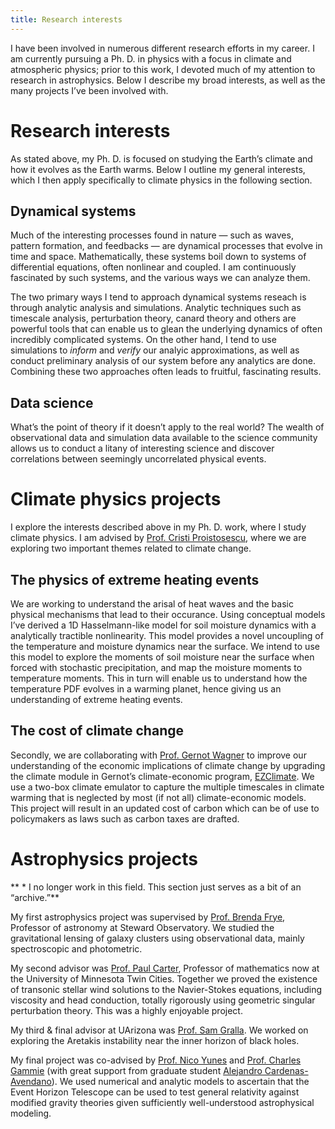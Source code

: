 ```yaml
---
title: Research interests
---
```


I have been involved in numerous different research efforts in my career. I am currently pursuing a Ph. D. in physics with a focus in climate and atmospheric physics; prior to this work, I devoted much of my attention to research in astrophysics. Below I describe my broad interests, as well as the many projects I’ve been involved with. 

# Research interests 

As stated above, my Ph. D. is focused on studying the Earth’s climate and how it evolves as the Earth warms. Below I outline my general interests, which I then apply specifically to climate physics in the following section. 

## Dynamical systems

Much of the interesting processes found in nature — such as waves, pattern formation, and feedbacks — are dynamical processes that evolve in time and space. Mathematically, these systems boil down to systems of differential equations, often nonlinear and coupled. I am continuously fascinated by such systems, and the various ways we can analyze them. 

The two primary ways I tend to approach dynamical systems reseach is through analytic analysis and simulations. Analytic techniques such as timescale analysis, perturbation theory, canard theory and others are powerful tools that can enable us to glean the underlying dynamics of often incredibly complicated systems. On the other hand, I tend to use simulations to *inform* and *verify* our analyic approximations, as well as conduct preliminary analysis of our system before any analytics are done. Combining these two approaches often leads to fruitful, fascinating results. 

## Data science 

What’s the point of theory if it doesn’t apply to the real world? The wealth of observational data and simulation data available to the science community allows us to conduct a litany of interesting science and discover correlations between seemingly uncorrelated physical events. 

# Climate physics projects

I explore the interests described above in my Ph. D. work, where I study climate physics. I am advised by [Prof. Cristi Proistosescu](https://cristi.web.illinois.edu/), where we are exploring two important themes related to climate change. 

## The physics of extreme heating events 
We are working to understand the arisal of heat waves and the basic physical mechanisms that lead to their occurance. Using conceptual models I’ve derived a 1D Hasselmann-like model for soil moisture dynamics with a analytically tractible nonlinearity. This model provides a novel uncoupling of the temperature and moisture dynamics near the surface. We intend to use this model to explore the moments of soil moisture near the surface when forced with stochastic precipitation, and map the moisture moments to temperature moments.  This in turn will enable us to understand how the temperature PDF evolves in a warming planet, hence giving us an understanding of extreme heating events. 

## The cost of climate change 
Secondly, we are collaborating with [Prof. Gernot Wagner](gwagner.com) to improve our understanding of the economic implications of climate change by upgrading the climate module in Gernot’s climate-economic program, [EZClimate](https://github.com/Litterman/EZClimate). We use a two-box climate emulator to capture the multiple timescales in climate warming that is neglected by most (if not all) climate-economic models. This project will result in an updated cost of carbon which can be of use to policymakers as laws such as carbon taxes are drafted. 

# Astrophysics projects 

** * I no longer work in this field. This section just serves as a bit of an “archive.”**

My first astrophysics project was supervised by [Prof. Brenda Frye](https://www.as.arizona.edu/people/faculty/brenda-frye), Professor of astronomy at Steward Observatory. We studied the gravitational lensing of galaxy clusters using observational data, mainly spectroscopic and photometric. 

My second advisor was [Prof. Paul Carter](http://www-users.math.umn.edu/~pcarter/index.html), Professor of mathematics now at the University of Minnesota Twin Cities. Together we proved the existence of transonic stellar wind solutions to the Navier-Stokes equations, including viscosity and head conduction, totally rigorously using geometric singular perturbation theory. This was a highly enjoyable project. 

My third & final advisor at UArizona was [Prof. Sam Gralla](http://u.arizona.edu/~sgralla/). We worked on exploring the Aretakis instability near the inner horizon of black holes.

My final project was co-advised by [Prof. Nico Yunes](https://physics.illinois.edu/people/directory/profile/nyunes) and [Prof. Charles Gammie](https://physics.illinois.edu/people/directory/profile/gammie) (with great support from graduate student [Alejandro Cardenas-Avendano](https://alejandroc137.bitbucket.io/)). We used numerical and analytic models to ascertain that the Event Horizon Telescope can be used to test general relativity against modified gravity theories given sufficiently well-understood astrophysical modeling. 